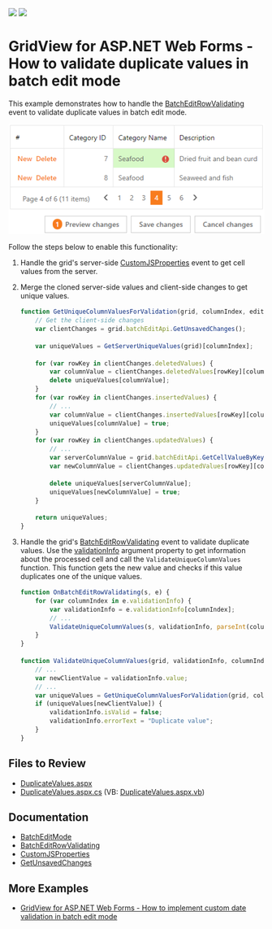 <!-- default badges list -->
[![](https://img.shields.io/badge/Open_in_DevExpress_Support_Center-FF7200?style=flat-square&logo=DevExpress&logoColor=white)](https://supportcenter.devexpress.com/ticket/details/T1139925)
[![](https://img.shields.io/badge/📖_How_to_use_DevExpress_Examples-e9f6fc?style=flat-square)](https://docs.devexpress.com/GeneralInformation/403183)
<!-- default badges end -->
# GridView for ASP.NET Web Forms - How to validate duplicate values in batch edit mode

This example demonstrates how to handle the [BatchEditRowValidating](https://docs.devexpress.com/AspNet/js-ASPxClientGridView.BatchEditRowValidating) event to validate duplicate values in batch edit mode.

![ASPxGridView.BatchEditMode - DuplicateValues](images/DuplicateValues.png)

Follow the steps below to enable this functionality:

1. Handle the grid's server-side [CustomJSProperties](https://docs.devexpress.com/AspNet/DevExpress.Web.ASPxGridView.CustomJSProperties) event to get cell values from the server.

2. Merge the cloned server-side values and client-side changes to get unique values.

   ```js
   function GetUniqueColumnValuesForValidation(grid, columnIndex, editingRowKey, isModifying) {
       // Get the client-side changes
       var clientChanges = grid.batchEditApi.GetUnsavedChanges();
       
       var uniqueValues = GetServerUniqueValues(grid)[columnIndex];
   
       for (var rowKey in clientChanges.deletedValues) {
           var columnValue = clientChanges.deletedValues[rowKey][columnIndex];
           delete uniqueValues[columnValue];
       }
       for (var rowKey in clientChanges.insertedValues) {
           // ...
           var columnValue = clientChanges.insertedValues[rowKey][columnIndex];
           uniqueValues[columnValue] = true;
       }
       for (var rowKey in clientChanges.updatedValues) {
           // ...
           var serverColumnValue = grid.batchEditApi.GetCellValueByKey(rowKey, columnIndex, true);
           var newColumnValue = clientChanges.updatedValues[rowKey][columnIndex];

           delete uniqueValues[serverColumnValue];
           uniqueValues[newColumnValue] = true;
       }
   
       return uniqueValues;
   }
   ```

3. Handle the grid's [BatchEditRowValidating](https://docs.devexpress.com/AspNet/js-ASPxClientGridView.BatchEditRowValidating) event to validate duplicate values. Use the [validationInfo](https://docs.devexpress.com/AspNet/js-ASPxClientGridViewBatchEditRowValidatingEventArgs.validationInfo) argument property to get information about the processed cell and call the `ValidateUniqueColumnValues` function. This function gets the new value and checks if this value duplicates one of the unique values.

   ```js
   function OnBatchEditRowValidating(s, e) {
       for (var columnIndex in e.validationInfo) {
           var validationInfo = e.validationInfo[columnIndex];
           // ...
           ValidateUniqueColumnValues(s, validationInfo, parseInt(columnIndex), e.key);
       }
   }
   
   function ValidateUniqueColumnValues(grid, validationInfo, columnIndex, rowKey) {
       // ...
       var newClientValue = validationInfo.value;
       // ...
       var uniqueValues = GetUniqueColumnValuesForValidation(grid, columnIndex, rowKey, isModifying);
       if (uniqueValues[newClientValue]) {
           validationInfo.isValid = false;
           validationInfo.errorText = "Duplicate value";
       }
   }
   ```

## Files to Review

- [DuplicateValues.aspx](./CS/project1/DuplicateValues.aspx)
- [DuplicateValues.aspx.cs](./CS/project1/DuplicateValues.aspx.cs) (VB: [DuplicateValues.aspx.vb](./VB/project1/DuplicateValues.aspx.vb))

## Documentation

- [BatchEditMode](https://docs.devexpress.com/AspNet/16443/components/grid-view/concepts/edit-data/batch-edit-mode)
- [BatchEditRowValidating](https://docs.devexpress.com/AspNet/js-ASPxClientGridView.BatchEditRowValidating)
- [CustomJSProperties](https://docs.devexpress.com/AspNet/DevExpress.Web.ASPxGridView.CustomJSProperties)
- [GetUnsavedChanges](https://docs.devexpress.com/AspNet/js-ASPxClientGridViewBatchEditApi.GetUnsavedChanges)

## More Examples

- [GridView for ASP.NET Web Forms - How to implement custom date validation in batch edit mode](https://github.com/DevExpress-Examples/aspxgridview-how-to-implement-custom-date-validation-in-batch-edit-mode-t171182)
